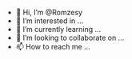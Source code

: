 - 👋 Hi, I’m @Romzesy
- 👀 I’m interested in ...
- 🌱 I’m currently learning ...
- 💞️ I’m looking to collaborate on ...
- 📫 How to reach me ...

<!---
Romzesy/Romzesy is a ✨ special ✨ repository because its `README.md` (this file) appears on your GitHub profile.
You can click the Preview link to take a look at your changes.
--->
